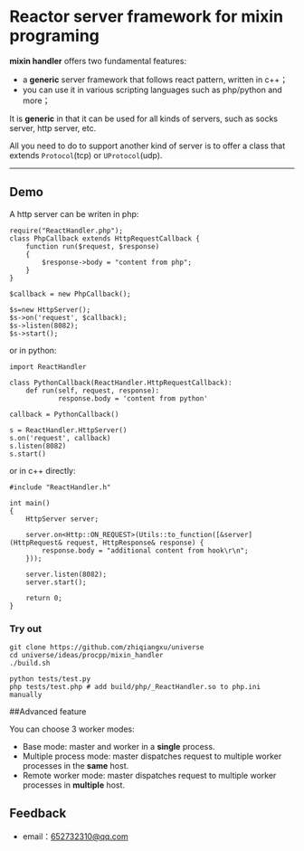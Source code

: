 # Reactor server framework for mixin programing


**mixin handler** offers two fundamental features:
 
- a **generic** server framework that follows react pattern, written in c++；
- you can use it in various scripting languages such as php/python and more；

It is **generic** in that it can be used for all kinds of servers, such as socks server, http server, etc.

All you need to do to support another kind of server is to offer a class that extends `Protocol`(tcp) or `UProtocol`(udp).


-------------------

## Demo

A  http server can be writen in php: 

``` <?php
require("ReactHandler.php");
class PhpCallback extends HttpRequestCallback {
    function run($request, $response)
    {
        $response->body = "content from php";
    }
}

$callback = new PhpCallback();

$s=new HttpServer();
$s->on('request', $callback);
$s->listen(8082);
$s->start();

```

or in python:
```
import ReactHandler

class PythonCallback(ReactHandler.HttpRequestCallback):
    def run(self, request, response):
            response.body = 'content from python'

callback = PythonCallback()

s = ReactHandler.HttpServer()
s.on('request', callback)
s.listen(8082)
s.start()
```

or in c++ directly:
```
#include "ReactHandler.h"

int main()
{
	HttpServer server;

    server.on<Http::ON_REQUEST>(Utils::to_function([&server](HttpRequest& request, HttpResponse& response) {
		response.body = "additional content from hook\r\n";
	}));

	server.listen(8082);
	server.start();

	return 0;
}
```

### Try out
```
git clone https://github.com/zhiqiangxu/universe
cd universe/ideas/procpp/mixin_handler
./build.sh

python tests/test.py
php tests/test.php # add build/php/_ReactHandler.so to php.ini manually
```

##Advanced feature

You can choose 3 worker modes:

- Base mode:  master and worker in a **single** process.
- Multiple process mode: master dispatches request to multiple worker processes in the **same** host.
- Remote worker mode: master dispatches request to multiple worker processes in **multiple** host.

## Feedback
- email：<652732310@qq.com>


